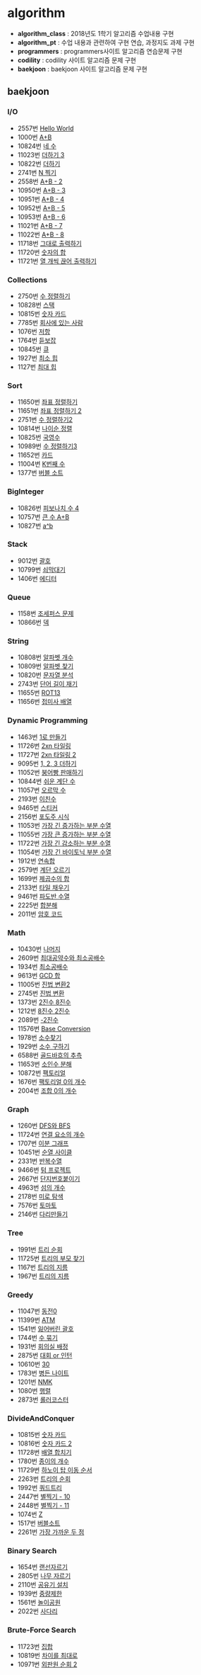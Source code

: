 # algorithm

+ **algorithm_class** : 2018년도 1학기 알고리즘 수업내용 구현
+ **algorithm_pt** : 수업 내용과 관련하여 구현 연습, 과정지도 과제 구현
+ **programmers** : programmers사이트 알고리즘 연습문제 구현
+ **codility** : codility 사이트 알고리즘 문제 구현
+ **baekjoon** : baekjoon 사이트 알고리즘 문제 구현



## baekjoon

### I/O

- 2557번 [Hello World](https://github.com/skhucode/skhucode-hyeji/blob/master/skhucode/src/skhucode/IO/B2557.java)
- 1000번 [A+B](https://github.com/skhucode/skhucode-hyeji/blob/master/skhucode/src/skhucode/IO/B1000.java)
- 10824번 [네 수](https://github.com/skhucode/skhucode-hyeji/blob/master/skhucode/src/skhucode/IO/B10824.java)
- 11023번 [더하기 3](https://github.com/skhucode/skhucode-hyeji/blob/master/skhucode/src/skhucode/IO/B11023.java)
- 10822번 [더하기](https://github.com/skhucode/skhucode-hyeji/blob/master/skhucode/src/skhucode/IO/B10822.java)
- 2741번 [N 찍기](https://github.com/skhucode/skhucode-hyeji/blob/master/skhucode/src/skhucode/IO/B2741.java)
- 2558번 [A+B - 2](https://github.com/lwiiiiii/skhucode-hyeji/blob/master/skhucode/src/skhucode/IO/B2558.java)
- 10950번 [A+B - 3](https://github.com/lwiiiiii/skhucode-hyeji/blob/master/skhucode/src/skhucode/IO/B10950.java)
- 10951번 [A+B - 4](https://github.com/lwiiiiii/skhucode-hyeji/blob/master/skhucode/src/skhucode/IO/B10951.java)
- 10952번 [A+B - 5](https://github.com/lwiiiiii/skhucode-hyeji/blob/master/skhucode/src/skhucode/IO/B10952.java)
- 10953번 [A+B - 6](https://github.com/lwiiiiii/skhucode-hyeji/blob/master/skhucode/src/skhucode/IO/B10953.java)
- 11021번 [A+B - 7](https://github.com/lwiiiiii/skhucode-hyeji/blob/master/skhucode/src/skhucode/IO/B11021.java)
- 11022번 [A+B - 8](https://github.com/lwiiiiii/skhucode-hyeji/blob/master/skhucode/src/skhucode/IO/B11022.java)
- 11718번 [그대로 출력하기](https://github.com/lwiiiiii/skhucode-hyeji/blob/master/skhucode/src/skhucode/IO/B11718.java)
- 11720번 [숫자의 합](https://github.com/lwiiiiii/skhucode-hyeji/blob/master/skhucode/src/skhucode/IO/B11720.java)
- 11721번 [열 개씩 끊어 출력하기](https://github.com/lwiiiiii/skhucode-hyeji/blob/master/skhucode/src/skhucode/IO/B11721.java)



### Collections

- 2750번 [수 정렬하기](https://github.com/skhucode/skhucode-hyeji/blob/master/skhucode/src/skhucode/Collections/B2750.java)
- 10828번 [스택](https://github.com/skhucode/skhucode-hyeji/blob/master/skhucode/src/skhucode/Collections/B10828.java)
- 10815번 [숫자 카드](https://github.com/skhucode/skhucode-hyeji/blob/master/skhucode/src/skhucode/Collections/B10815.java)
- 7785번 [회사에 있는 사람](https://github.com/skhucode/skhucode-hyeji/blob/master/skhucode/src/skhucode/Collections/B7785.java)
- 1076번 [저항](https://github.com/skhucode/skhucode-hyeji/blob/master/skhucode/src/skhucode/Collections/B1076.java)
- 1764번 [듣보잡](https://github.com/skhucode/skhucode-hyeji/blob/master/skhucode/src/skhucode/Collections/B1764.java)
- 10845번 [큐](https://github.com/skhucode/skhucode-hyeji/blob/master/skhucode/src/skhucode/Collections/B10845.java)
- 1927번 [최소 힙](https://github.com/skhucode/skhucode-hyeji/blob/master/skhucode/src/skhucode/Collections/B1927.java)
- 1127번 [최대 힙](https://github.com/skhucode/skhucode-hyeji/blob/master/skhucode/src/skhucode/Collections/B1127.java)



### Sort

- 11650번 [좌표 정렬하기](https://github.com/skhucode/skhucode-hyeji/blob/master/skhucode/src/skhucode/Sort/B11650.java) 
- 11651번 [좌표 정렬하기 2](https://github.com/skhucode/skhucode-hyeji/blob/master/skhucode/src/skhucode/Sort/B11651.java)
- 2751번 [수 정렬하기2](https://github.com/skhucode/skhucode-hyeji/blob/master/skhucode/src/skhucode/Sort/B2751.java)
- 10814번 [나이순 정렬](https://github.com/skhucode/skhucode-hyeji/blob/master/skhucode/src/skhucode/Sort/B10814.java)
- 10825번 [국영수](https://github.com/skhucode/skhucode-hyeji/blob/master/skhucode/src/skhucode/Sort/B10825.java)
- 10989번 [수 정렬하기3](https://github.com/skhucode/skhucode-hyeji/blob/master/skhucode/src/skhucode/Sort/B10989.java)
- 11652번 [카드](https://github.com/skhucode/skhucode-hyeji/blob/master/skhucode/src/skhucode/Sort/B11652.java)
- 11004번 [K번째 수](https://github.com/skhucode/skhucode-hyeji/blob/master/skhucode/src/skhucode/Sort/B11004.java)
- 1377번 [버블 소트](https://github.com/skhucode/skhucode-hyeji/blob/master/skhucode/src/skhucode/Sort/B1377.java)



### BigInteger

- 10826번 [피보나치 수 4](https://github.com/skhucode/skhucode-hyeji/blob/master/skhucode/src/skhucode/BigInteger/B10826.java)
- 10757번 [큰 수 A+B](https://github.com/skhucode/skhucode-hyeji/blob/master/skhucode/src/skhucode/BigInteger/B10757.java)
- 10827번 [a^b](https://github.com/skhucode/skhucode-hyeji/blob/master/skhucode/src/skhucode/BigInteger/B10827.java)



### Stack

- 9012번 [괄호](https://github.com/skhucode/skhucode-hyeji/blob/master/skhucode/src/skhucode/Stack/B9012.java)
- 10799번 [쇠막대기](https://github.com/skhucode/skhucode-hyeji/blob/master/skhucode/src/skhucode/Stack/B10799.java)
- 1406번 [에디터](https://github.com/skhucode/skhucode-hyeji/blob/master/skhucode/src/skhucode/Stack/B1406.java)



### Queue

- 1158번 [조세퍼스 문제](https://github.com/skhucode/skhucode-hyeji/blob/master/skhucode/src/skhucode/Queue/B1158.java)
- 10866번 [덱](https://github.com/skhucode/skhucode-hyeji/blob/master/skhucode/src/skhucode/Queue/B10866.java)



### String

- 10808번 [알파벳 개수](https://github.com/skhucode/skhucode-hyeji/blob/master/skhucode/src/skhucode/String/B10808.java)
- 10809번 [알파벳 찾기](https://github.com/skhucode/skhucode-hyeji/blob/master/skhucode/src/skhucode/String/B10809.java)
- 10820번 [문자열 분석](https://github.com/skhucode/skhucode-hyeji/blob/master/skhucode/src/skhucode/String/B10820.java)
- 2743번 [단어 길이 재기](https://github.com/skhucode/skhucode-hyeji/blob/master/skhucode/src/skhucode/String/B2743.java)
- 11655번 [ROT13](https://github.com/skhucode/skhucode-hyeji/blob/master/skhucode/src/skhucode/String/B11655.java)
- 11656번 [접미사 배열](https://github.com/skhucode/skhucode-hyeji/blob/master/skhucode/src/skhucode/String/B11656.java)



### Dynamic Programming

- 1463번 [1로 만들기](https://github.com/skhucode/skhucode-hyeji/blob/master/skhucode/src/skhucode/DynamicProgramming/B1463.java)
- 11726번 [2xn 타일링](https://github.com/skhucode/skhucode-hyeji/blob/master/skhucode/src/skhucode/DynamicProgramming/B11726.java)
- 11727번 [2xn 타일링 2](https://github.com/skhucode/skhucode-hyeji/blob/master/skhucode/src/skhucode/DynamicProgramming/B11727.java)
- 9095번 [1, 2, 3 더하기](https://github.com/skhucode/skhucode-hyeji/blob/master/skhucode/src/skhucode/DynamicProgramming/B9095.java)
- 11052번 [붕어빵 판매하기](https://github.com/skhucode/skhucode-hyeji/blob/master/skhucode/src/skhucode/DynamicProgramming/B11052.java)
- 10844번 [쉬운 계단 수](https://github.com/skhucode/skhucode-hyeji/blob/master/skhucode/src/skhucode/DynamicProgramming/B10844.java)
- 11057번 [오르막 수](https://github.com/skhucode/skhucode-hyeji/blob/master/skhucode/src/skhucode/DynamicProgramming/B11057.java)
- 2193번 [이친수](https://github.com/skhucode/skhucode-hyeji/blob/master/skhucode/src/skhucode/DynamicProgramming/B2193.java)
- 9465번 [스티커](https://github.com/skhucode/skhucode-hyeji/blob/master/skhucode/src/skhucode/DynamicProgramming/B9465.java)
- 2156번 [포도주 시식](https://github.com/skhucode/skhucode-hyeji/blob/master/skhucode/src/skhucode/DynamicProgramming/B2156.java)
- 11053번 [가장 긴 증가하는 부분 수열](https://github.com/skhucode/skhucode-hyeji/blob/master/skhucode/src/skhucode/DynamicProgramming/B11053.java)
- 11055번 [가장 큰 증가하는 부분 수열](https://github.com/skhucode/skhucode-hyeji/blob/master/skhucode/src/skhucode/DynamicProgramming/B11055.java)
- 11722번 [가장 긴 감소하는 부분 수열](https://github.com/skhucode/skhucode-hyeji/blob/master/skhucode/src/skhucode/DynamicProgramming/B11722.java)
- 11054번 [가장 긴 바이토닉 부분 수열](https://github.com/skhucode/skhucode-hyeji/blob/master/skhucode/src/skhucode/DynamicProgramming/B11054.java)
- 1912번 [연속합](https://github.com/skhucode/skhucode-hyeji/blob/master/skhucode/src/skhucode/DynamicProgramming/B1912.java)
- 2579번 [계단 오르기](https://github.com/skhucode/skhucode-hyeji/blob/master/skhucode/src/skhucode/DynamicProgramming/B2579.java)
- 1699번 [제곱수의 합](https://github.com/skhucode/skhucode-hyeji/blob/master/skhucode/src/skhucode/DynamicProgramming/B1699.java)
- 2133번 [타일 채우기](https://github.com/skhucode/skhucode-hyeji/blob/master/skhucode/src/skhucode/DynamicProgramming/B2133.java)
- 9461번 [파도반 수열](https://github.com/skhucode/skhucode-hyeji/blob/master/skhucode/src/skhucode/DynamicProgramming/B9461.java)
- 2225번 [합분해](https://github.com/skhucode/skhucode-hyeji/blob/master/skhucode/src/skhucode/DynamicProgramming/B2225.java)
- 2011번 [암호 코드](https://github.com/skhucode/skhucode-hyeji/blob/master/skhucode/src/skhucode/DynamicProgramming/B2011.java)



### Math

- 10430번 [나머지](https://github.com/skhucode/skhucode-hyeji/blob/master/skhucode/src/skhucode/Math/B10430.java)
- 2609번 [최대공약수와 최소공배수](https://github.com/skhucode/skhucode-hyeji/blob/master/skhucode/src/skhucode/Math/B2609.java)
- 1934번 [최소공배수](https://github.com/skhucode/skhucode-hyeji/blob/master/skhucode/src/skhucode/Math/B1934.java)
- 9613번 [GCD 합](https://github.com/skhucode/skhucode-hyeji/blob/master/skhucode/src/skhucode/Math/B9613.java)
- 11005번 [진법 변환2](https://github.com/skhucode/skhucode-hyeji/blob/master/skhucode/src/skhucode/Math/B11005.java)
- 2745번 [진법 변환](https://github.com/skhucode/skhucode-hyeji/blob/master/skhucode/src/skhucode/Math/B2745.java)
- 1373번 [2진수 8진수](https://github.com/skhucode/skhucode-hyeji/blob/master/skhucode/src/skhucode/Math/B1373.java)
- 1212번 [8진수 2진수](https://github.com/skhucode/skhucode-hyeji/blob/master/skhucode/src/skhucode/Math/B1212.java)
- 2089번 [-2진수](https://github.com/skhucode/skhucode-hyeji/blob/master/skhucode/src/skhucode/Math/B2089.java)
- 11576번 [Base Conversion](https://github.com/skhucode/skhucode-hyeji/blob/master/skhucode/src/skhucode/Math/B11576.java)
- 1978번 [소수찾기](https://github.com/skhucode/skhucode-hyeji/blob/master/skhucode/src/skhucode/Math/B1978.java)
- 1929번 [소수 구하기](https://github.com/skhucode/skhucode-hyeji/blob/master/skhucode/src/skhucode/Math/B1929.java)
- 6588번 [골드바흐의 추측](https://github.com/skhucode/skhucode-hyeji/blob/master/skhucode/src/skhucode/Math/B6588.java)
- 11653번 [소인수 분해](https://github.com/skhucode/skhucode-hyeji/blob/master/skhucode/src/skhucode/Math/B11653.java)
- 10872번 [팩토리얼](https://github.com/skhucode/skhucode-hyeji/blob/master/skhucode/src/skhucode/Math/B10872.java)
- 1676번 [팩토리얼 0의 개수](https://github.com/skhucode/skhucode-hyeji/blob/master/skhucode/src/skhucode/Math/B1676.java)
- 2004번 [조합 0의 개수](https://github.com/skhucode/skhucode-hyeji/blob/master/skhucode/src/skhucode/Math/B2004.java)



### Graph

- 1260번 [DFS와 BFS](https://github.com/skhucode/skhucode-hyeji/blob/master/skhucode/src/skhucode/Graph/B1260.java)
- 11724번 [연결 요소의 개수](https://github.com/skhucode/skhucode-hyeji/blob/master/skhucode/src/skhucode/Graph/B11724.java)
- 1707번 [이분 그래프](https://github.com/skhucode/skhucode-hyeji/blob/master/skhucode/src/skhucode/Graph/B1707.java)
- 10451번 [순열 사이클](https://github.com/skhucode/skhucode-hyeji/blob/master/skhucode/src/skhucode/Graph/B10451.java)
- 2331번 [반복수열](https://github.com/skhucode/skhucode-hyeji/blob/master/skhucode/src/skhucode/Graph/B2331.java)
- 9466번 [텀 프로젝트](https://github.com/skhucode/skhucode-hyeji/blob/master/skhucode/src/skhucode/Graph/B9466.java)
- 2667번 [단지번호붙이기](https://github.com/skhucode/skhucode-hyeji/blob/master/skhucode/src/skhucode/Graph/B2667.java)
- 4963번 [섬의 개수](https://github.com/skhucode/skhucode-hyeji/blob/master/skhucode/src/skhucode/Graph/B4963.java)
- 2178번 [미로 탐색](https://github.com/skhucode/skhucode-hyeji/blob/master/skhucode/src/skhucode/Graph/B2178.java)
- 7576번 [토마토](https://github.com/skhucode/skhucode-hyeji/blob/master/skhucode/src/skhucode/Graph/B7576.java)
- 2146번 [다리만들기](https://github.com/skhucode/skhucode-hyeji/blob/master/skhucode/src/skhucode/Graph/B2146.java)



### Tree

- 1991번 [트리 순회](https://github.com/skhucode/skhucode-hyeji/blob/master/skhucode/src/skhucode/Tree/B1991.java)
- 11725번 [트리의 부모 찾기](https://github.com/skhucode/skhucode-hyeji/blob/master/skhucode/src/skhucode/Tree/B11725.java)
- 1167번 [트리의 지름](https://github.com/skhucode/skhucode-hyeji/blob/master/skhucode/src/skhucode/Tree/B1167.java)
- 1967번 [트리의 지름](https://github.com/skhucode/skhucode-hyeji/blob/master/skhucode/src/skhucode/Tree/B1967.java)



### Greedy

- 11047번 [동전0](https://github.com/skhucode/skhucode-hyeji/blob/master/skhucode/src/skhucode/Greedy/B11047.java)
- 11399번 [ATM](https://github.com/skhucode/skhucode-hyeji/blob/master/skhucode/src/skhucode/Greedy/B11399.java)
- 1541번 [잃어버린 괄호](https://github.com/skhucode/skhucode-hyeji/blob/master/skhucode/src/skhucode/Greedy/B1541.java)
- 1744번 [수 묶기](https://github.com/skhucode/skhucode-hyeji/blob/master/skhucode/src/skhucode/Greedy/B1744.java)
- 1931번 [회의실 배정](https://github.com/skhucode/skhucode-hyeji/blob/master/skhucode/src/skhucode/Greedy/B1931.java)
- 2875번 [대회 or 인턴](https://github.com/skhucode/skhucode-hyeji/blob/master/skhucode/src/skhucode/Greedy/B2875.java)
- 10610번 [30](https://github.com/lwiiiiii/algorithm/blob/master/baekjoon/Greedy/B10610.java)
- 1783번 [병든 나이트](https://github.com/lwiiiiii/algorithm/blob/master/baekjoon/Greedy/B1783.java)
- 1201번 [NMK](https://github.com/lwiiiiii/algorithm/blob/master/baekjoon/Greedy/B1201.java)
- 1080번 [행렬](https://github.com/lwiiiiii/algorithm/blob/master/baekjoon/Greedy/B1080.java)
- 2873번 [롤러코스터](https://github.com/lwiiiiii/algorithm/blob/master/baekjoon/Greedy/B2873.java)



### DivideAndConquer

+ 10815번 [숫자 카드](https://github.com/skhucode/skhucode-hyeji/blob/master/skhucode/src/skhucode/Collections/B10815.java)
+ 10816번 [숫자 카드 2](https://github.com/lwiiiiii/algorithm/blob/master/baekjoon/DivideAndConquer/B10816.java)
+ 11728번 [배열 합치기](https://github.com/lwiiiiii/algorithm/blob/master/baekjoon/DivideAndConquer/B11728.java)
+ 1780번 [종이의 개수](https://github.com/lwiiiiii/algorithm/blob/master/baekjoon/DivideAndConquer/B1780.java)
+ 11729번 [하노이 탑 이동 순서](https://github.com/lwiiiiii/algorithm/blob/master/baekjoon/DivideAndConquer/B11729.java)
+ 2263번 [트리의 순회](https://github.com/lwiiiiii/algorithm/blob/master/baekjoon/DivideAndConquer/B2263.java)
+ 1992번 [쿼드트리](https://github.com/lwiiiiii/algorithm/blob/master/baekjoon/DivideAndConquer/B1992.java)
+ 2447번 [별찍기 - 10](https://github.com/lwiiiiii/algorithm/blob/master/baekjoon/DivideAndConquer/B2447.java)
+ 2448번 [별찍기 - 11](https://github.com/lwiiiiii/algorithm/blob/master/baekjoon/DivideAndConquer/B2448.java)
+ 1074번 [Z](https://github.com/lwiiiiii/algorithm/blob/master/baekjoon/DivideAndConquer/B1074.java)
+ 1517번 [버블소트](https://github.com/lwiiiiii/algorithm/blob/master/baekjoon/DivideAndConquer/B1517.java)
+ 2261번 [가장 가까운 두 점](https://github.com/lwiiiiii/algorithm/blob/master/baekjoon/DivideAndConquer/B2261.java)



### Binary Search

+ 1654번 [랜선자르기](https://github.com/lwiiiiii/algorithm/blob/master/baekjoon/BinarySearch/B1654.java)
+ 2805번 [나무 자르기](https://github.com/lwiiiiii/algorithm/blob/master/baekjoon/BinarySearch/B2805.java)
+ 2110번 [공유기 설치](https://github.com/lwiiiiii/algorithm/blob/master/baekjoon/BinarySearch/B2110.java)
+ 1939번 [중량제한](https://github.com/lwiiiiii/algorithm/blob/master/baekjoon/BinarySearch/B1939.java)
+ 1561번 [놀이공원](https://github.com/lwiiiiii/algorithm/blob/master/baekjoon/BinarySearch/B1561.java)
+ 2022번 [사다리](https://github.com/lwiiiiii/algorithm/blob/master/baekjoon/BinarySearch/B2022.java)



### Brute-Force Search

+ 11723번 [집합](https://github.com/lwiiiiii/algorithm/blob/master/baekjoon/BruteForceSearch/B11723.java)
+ 10819번 [차이를 최대로](https://github.com/lwiiiiii/algorithm/blob/master/baekjoon/BruteForceSearch/B10819.java)
+ 10971번 [외판원 순회 2](https://github.com/lwiiiiii/algorithm/blob/master/baekjoon/BruteForceSearch/B10971.java)
